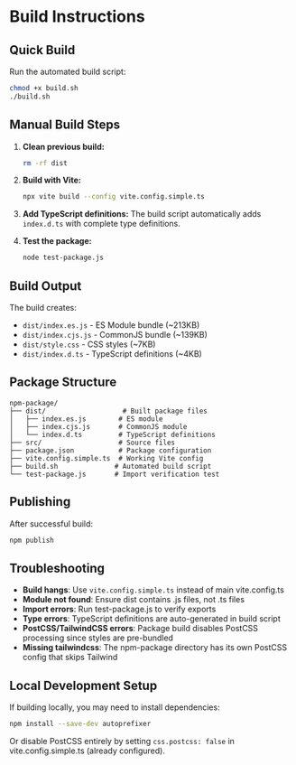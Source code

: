 # Build Instructions

## Quick Build

Run the automated build script:
```bash
chmod +x build.sh
./build.sh
```

## Manual Build Steps

1. **Clean previous build:**
   ```bash
   rm -rf dist
   ```

2. **Build with Vite:**
   ```bash
   npx vite build --config vite.config.simple.ts
   ```

3. **Add TypeScript definitions:**
   The build script automatically adds `index.d.ts` with complete type definitions.

4. **Test the package:**
   ```bash
   node test-package.js
   ```

## Build Output

The build creates:
- `dist/index.es.js` - ES Module bundle (~213KB)
- `dist/index.cjs.js` - CommonJS bundle (~139KB) 
- `dist/style.css` - CSS styles (~7KB)
- `dist/index.d.ts` - TypeScript definitions (~4KB)

## Package Structure

```
npm-package/
├── dist/                   # Built package files
│   ├── index.es.js        # ES module
│   ├── index.cjs.js       # CommonJS module  
│   └── index.d.ts         # TypeScript definitions
├── src/                   # Source files
├── package.json           # Package configuration
├── vite.config.simple.ts  # Working Vite config
├── build.sh              # Automated build script
└── test-package.js       # Import verification test
```

## Publishing

After successful build:
```bash
npm publish
```

## Troubleshooting

- **Build hangs**: Use `vite.config.simple.ts` instead of main vite.config.ts
- **Module not found**: Ensure dist contains .js files, not .ts files
- **Import errors**: Run test-package.js to verify exports
- **Type errors**: TypeScript definitions are auto-generated in build script
- **PostCSS/TailwindCSS errors**: Package build disables PostCSS processing since styles are pre-bundled
- **Missing tailwindcss**: The npm-package directory has its own PostCSS config that skips Tailwind

## Local Development Setup

If building locally, you may need to install dependencies:
```bash
npm install --save-dev autoprefixer
```

Or disable PostCSS entirely by setting `css.postcss: false` in vite.config.simple.ts (already configured).